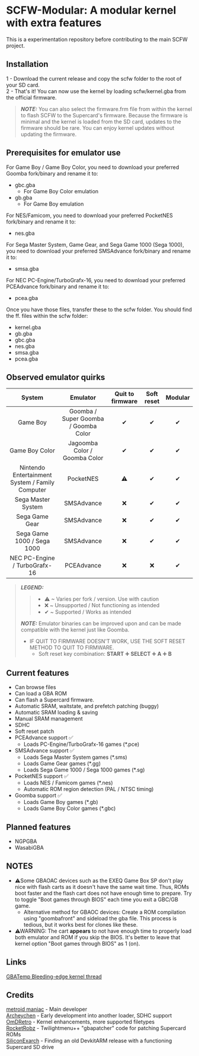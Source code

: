 #  SCFW-Modular: A modular kernel with extra features

This is a experimentation repository before contributing to the main SCFW project.

## Installation
1 - Download the current release and copy the scfw folder to the root of your SD card.  
2 - That's it! You can now use the kernel by loading scfw/kernel.gba from the official firmware.  
> **_NOTE:_** You can also select the firmware.frm file from within the kernel to flash SCFW to the Supercard's firmware. Because the firmware is minimal and the kernel is loaded from the SD card, updates to the firmware should be rare. You can enjoy kernel updates without updating the firmware.  

## Prerequisites for emulator use
For Game Boy / Game Boy Color, you need to download your preferred Goomba fork/binary and rename it to:
- gbc.gba
    - For Game Boy Color emulation
- gb.gba
	- For Game Boy emulation

For NES/Famicom, you need to download your preferred PocketNES fork/binary and rename it to:
- nes.gba

For Sega Master System, Game Gear, and Sega Game 1000 (Sega 1000), you need to download your preferred SMSAdvance fork/binary and rename it to:
- smsa.gba

For NEC PC-Engine/TurboGrafx-16, you need to download your preferred PCEAdvance fork/binary and rename it to:
- pcea.gba

Once you have those files, transfer these to the scfw folder.
You should find the ff. files within the scfw folder:
- kernel.gba
- gb.gba
- gbc.gba
- nes.gba
- smsa.gba
- pcea.gba

## Observed emulator quirks
System | Emulator | Quit to firmware | Soft reset | Modular
:-:|:-:|:-:|:-:|:-:
Game Boy | Goomba / Super Goomba / Goomba Color | ✔ | ✔ | ✔
Game Boy Color | Jagoomba Color / Goomba Color | ✔ | ✔ | ✔
Nintendo Entertainment System / Family Computer | PocketNES | ⚠ | ✔ | ✔
Sega Master System | SMSAdvance | ❌ | ✔ | ✔
Sega Game Gear | SMSAdvance | ❌ | ✔ | ✔
Sega Game 1000 / Sega 1000 | SMSAdvance | ❌ | ✔ | ✔
NEC PC-Engine / TurboGrafx-16 | PCEAdvance | ❌ | ❌ | ✔
> **_LEGEND:_**
> > * ⚠ ~ Varies per fork / version. Use with caution
> > * ❌ ~ Unsupported / Not functioning as intended
> > * ✔ ~ Supported / Works as intended
>
> **_NOTE:_**  Emulator binaries can be improved upon and can be made compatible with the kernel just like Goomba.
> * IF QUIT TO FIRMWARE DOESN'T WORK, USE THE SOFT RESET METHOD TO QUIT TO FIRMWARE.
>     * Soft reset key combination: **START** ➕ **SELECT** ➕ **A** ➕ **B**

## Current features
- Can browse files
- Can load a GBA ROM
- Can flash a Supercard firmware.
- Automatic SRAM, waitstate, and prefetch patching (buggy)
- Automatic SRAM loading & saving
- Manual SRAM management
- SDHC
- Soft reset patch
- PCEAdvance support ✅
	- Loads PC-Engine/TurboGrafx-16 games (*.pce)
- SMSAdvance support ✅
    - Loads Sega Master System games (*.sms)
	- Loads Game Gear games (*.gg)
	- Loads Sega Game 1000 / Sega 1000 games (*.sg)
- PocketNES support ✅
    - Loads NES / Famicom games (*.nes)
    - Automatic ROM region detection (PAL / NTSC timing)
- Goomba support ✅
    - Loads Game Boy games (*.gb)
    - Loads Game Boy Color games (*.gbc)
	 
## Planned features
- NGPGBA
- WasabiGBA
	
## NOTES
- ⚠Some GBAOAC devices such as the EXEQ Game Box SP don't play nice with flash carts as it doesn't have the same wait time. Thus, ROMs boot faster and the flash cart does not have enough time to prepare. Try to toggle "Boot games through BIOS" each time you exit a GBC/GB game.
    - Alternative method for GBAOC devices: Create a ROM compilation using "goombafront" and sideload the gba file. This process is tedious, but it works best for clones like these.
- ⚠WARNING: The cart **appears** to not have enough time to properly load both emulator and ROM if you skip the BIOS. It's better to leave that kernel option "Boot games through BIOS" as 1 (on).

## Links
[GBATemp Bleeding-edge kernel thread](https://gbatemp.net/threads/scfw-bleeding-edge-modular-kernel-branch.656629/)

## Credits
[metroid maniac](https://github.com/metroid-maniac) - Main developer  
[Archeychen](https://github.com/ArcheyChen) - Early development into another loader, SDHC support  
[OmDRetro](https://github.com/OmDRetro) - Kernel enhancements, more supported filetypes  
[RocketRobz](https://github.com/RocketRobz) - Twilightmenu++ "gbapatcher" code for patching Supercard ROMs  
[SiliconExarch](https://github.com/SiliconExarch) - Finding an old DevkitARM release with a functioning Supercard SD drive  